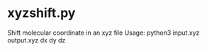 # xyzshift.py
Shift molecular coordinate in an xyz file 
Usage: python3 input.xyz output.xyz dx dy dz 
